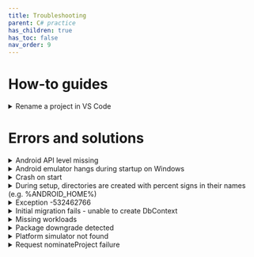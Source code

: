 ```yaml
---
title: Troubleshooting
parent: C# practice
has_children: true
has_toc: false
nav_order: 9
---
```


# How-to guides

<details class="blue-bar">
<summary>
    Rename a project in VS Code
</summary>
<ol>
    <li>Close VS Code (Optional, but recommended for critical file changes).</li>
    <li>Rename the Project Folder (File System):
        <ul>
            <li>Navigate to your solution's root directory in your file explorer.</li>
            <li>Rename the folder that contains your project's `.csproj` file.</li>
            <li>Example: `MyMauiApp` to `NewMauiApp`.</li>
        </ul>
    </li>
    <li>Update the Solution File (`.sln`) (Text Editor):
        <ul>
            <li>Open your `.sln` file (e.g., `MySolution.sln`) in a text editor (like Notepad++, VS Code itself, etc.).
            <li>Find the line that references your project and update the path to reflect the new folder name and 
            project name. e.g:
                <p>Before: `Project("{9A19103F-16F7-4668-BE54-9A1E7A4F7556}") = "MyMauiApp", "MyMauiApp\MyMauiApp.csproj", "{YOUR-PROJECT-GUID}"`</p>
                <p>After: `Project("{9A19103F-16F7-4668-BE54-9A1E7A4F7556}") = "NewMauiApp", "NewMauiApp\NewMauiApp.csproj", "{YOUR-PROJECT-GUID}"`</p>
            </li>
        </ul>
    </li>
    <li>Save and close the `.sln` file.</li>
    <li>Rename the `.csproj` file (File System):
        <ul>
            <li>Inside the newly renamed project folder, rename the .csproj file to your new project name.
                <p>Example: MyMauiApp.csproj to NewMauiApp.csproj.</p>
            </li>
        </ul>
    </li>

    <li>Run the Project</li>
</ol>
</details>

# Errors and solutions

<details class="blue-bar">
<summary>
    Android API level missing
</summary>
<p>If you see an error like the following, some Android dependencies are missing.</p>
<div class="callout codeblock">
<pre class="red">/.../Microsoft.Android.Sdk.Darwin/34.0.113/tools/Xamarin.Android.Tooling.targets(100,5): error XA5207: Could not find android.jar for 
API level 34. This means the Android SDK platform for API level 34 is not installed; it was expected to be in
`/PATH_TO_SDK/platforms/android-34/android.jar`.</pre>
</div>
<p>Install the missing dependencies by executing the following commands in a terminal window. Make sure that you are in the project directory. You also need to use the correct path for your Android SDK. The path you need is shown in the error message.</p>
<div class="callout codeblock">
<pre>export AcceptAndroidSDKLicenses=true
dotnet build -t:InstallAndroidDependencies -f net8.0-android "-p:AndroidSdkDirectory=/PATH_TO_SDK"</pre>
</div>
</details>

<details class="blue-bar">
<summary>
    Android emulator hangs during startup on Windows
</summary>
<p>
The emulator runs an Android image as a virtual machine. This needs to be enabled in the 
<a href="https://www.ninjaone.com/blog/enable-hyper-v-on-windows/" target="_blank">Windows BIOS</a>. 
</p>
</details>

<details class="blue-bar">
<summary>
    Crash on start
</summary>
<p>If your application was previously working but starts to crash on starting up, it may be because some package versions have changed. Try removing all of the object and binary files and recompiling. Right-click on the project in the <strong>Solution Explorer</strong> and click <em>Clean</em></p>
</details>

<details class="blue-bar">
<summary>
    During setup, directories are created with percent signs in their names (e.g. %ANDROID_HOME%)
</summary>
<p>
This happens when you use the Windows PowerShell when running a terminal. Use the basic
CMD command window instead. You can configure your VSCode
<a href="https://code.visualstudio.com/docs/terminal/profiles" target="_blank">profile</a>
 to use CMD by default
</p>
</details>

<details class="blue-bar">
<summary>Exception -532462766</summary>
<p>When trying to start the Android emulator, this exception is reported accompanied by the additional messages below.</p>
<div class="callout codeblock">
<pre>C:\Users\133423866\MAUI>sdkmanager --install "system-images;android-34;google_apis;x86_64"
Warning: Errors during XML parse:
Warning: Additionally, the fallback loader failed to parse the XML.
Warning: Errors during XML parse:
Warning: Additionally, the fallback loader failed to parse the XML.
[=======================================] 100% Computing updates...</pre>
</div>
<p>The reason for this error is unknown, but it can be ignored - it should not affect the emulator.</p>
</details>

<details class="blue-bar">
<summary>Initial migration fails - unable to create DbContext</summary>
<p>The following error message appears when trying to create the initial migration:</p>
<div class="callout codeblock">
<pre>Unable to create a 'DbContext' of type 'NotesDbContext'. The exception 'Method 
'get_LockReleaseBehavior' in type 
'Microsoft.EntityFrameworkCore.SqlServer.Migrations.Internal.SqlServerHistoryRepository' 
from assembly 'Microsoft.EntityFrameworkCore.SqlServer, Version=8.0.7.0, Culture=neutral, 
PublicKeyToken=adb9793829ddae60' does not have an implementation.' was thrown while attempting 
to create an instance. For the different patterns supported at design time, see 
https://go.microsoft.com/fwlink/?linkid=851728</pre>
</div>
<p>Check the <code>Notes.Migrations</code> <code>.csproj</code> file. remove any reference to EntityFramework version 9.*.</p>
<p>For example, if you see the following <code>ItemGroup</code>, delete the whole thing and try the initial migration again:</p>
<div class="callout codeblock">
<pre>&lt;ItemGroup&gt;
&lt;PackageReference Include="Microsoft.EntityFrameworkCore.Design" Version="9.0.2"&gt;
  &lt;IncludeAssets&gt;runtime; build; native; contentfiles; analyzers; buildtransitive&lt;/IncludeAssets&gt;
  &lt;PrivateAssets&gt;all&lt;/PrivateAssets&gt;
&lt;/PackageReference&gt;
&lt;/ItemGroup&gt;</pre>
</div>
</details>

<details class="blue-bar">
<summary>
    Missing workloads
</summary>
<p>After certain updates, the .NET workloads associated with a project need to be reinstalled. When this happens, you will see an error like the following:</p>
<div class="callout codeblock">
<pre>  Determining projects to restore...
/.../Microsoft.NET.Sdk/targets/Microsoft.NET.Sdk.ImportWorkloads.targets(38,5): error NETSDK1147: To build this
project, the following workloads must be installed: wasi-experimental [/.../Notes/Notes.csproj::TargetFramework=net8.0-android]
/.../Microsoft.NET.Sdk/targets/Microsoft.NET.Sdk.ImportWorkloads.targets(38,5): error NETSDK1147: To install these workloads, 
run the following command: dotnet workload restore [/.../Notes/Notes.csproj::TargetFramework=net8.0-android]</pre>
</div>
<p>The command shown in the error message may not work if the restoration requires elevated privileges. On Mac or Linux, use the following command at a terminal prompt ensuring that you are in the project directory:</p>
<div class="callout codeblock">
<pre>sudo dotnet workload restore</pre>
</div>
<p>On Windows, start a command shell with administrator privilege, change into the project directory and execute the command:</p>
<div class="callout codeblock">
<pre>dotnet workload restore</pre>
</div>
</details>

<details class="blue-bar">
<summary>Package downgrade detected</summary>
<p>If you see an error like the following, it means that there is a conflict between different NuGet packages and you need to upgrade one or more of them to their latest version.</p>
<div class="callout codeblock">
<pre> Determining projects to restore...
  All projects are up-to-date for restore.
  Determining projects to restore...
/.../Notes/Notes.csproj : error NU1605: Warning As Error: Detected package downgrade: 
Microsoft.EntityFrameworkCore from 8.0.7 to 8.0.6. Reference the package directly from 
the project to select a different version.  [/.../Notes.sln]</pre>
</div>
<p>Look in the <code>Notes.sln</code> file to find the package that the error message refers to. Then, right-click on the project in the <strong>Solution Explorer</strong> and reinstall that package choosing the required version when prompted. This will update the references in the project file.</p>
</details>

<details class="blue-bar">
<summary>Platform simulator not found</summary>
<p>If you see an error like the following when building your code, your project file includes the iOS platform, but you do not have a simulator installed. </p>
<div class="callout codeblock">
<pre class="red">/.../Notes/obj/Debug/net8.0-ios/iossimulator-arm64/actool/cloned-assets/Assets.xcassets : actool error : The operation 
couldn’t be completed. Failed to locate any simulator runtime matching options: { [/.../Notes/Notes.csproj::TargetFramework=net8.0-ios]</pre>
</div>
<p>The simplest solution is to remove the reference to iOS from the project file. Locate the <code>TargetFrameworks</code> entry near the start of the file and remove iOS as a target. The example below shows the line before and after the change.</p>
<div class="callout codeblock">
<pre>&lt;!-- BEFORE -->
&lt;TargetFrameworks>net8.0-android;net8.0-ios;net8.0-maccatalyst</TargetFrameworks>
&lt;!-- AFTER -->
&lt;TargetFrameworks>net8.0-android;net8.0-maccatalyst</TargetFrameworks></pre>
</div>
<p>If you prefer to install a simulator so that you can keep the iOS target, please refer to the <a href="https://learn.microsoft.com/en-us/dotnet/maui/ios/cli?view=net-maui-8.0" target="_blank">Microsoft documentation.</a></p>
</details>

<details class="blue-bar">
<summary>Request nominateProject failure</summary>
<p>When starting VSCode, you may see the error below from time to time. It seems to arise when the host computer is busy and results from a race condition between different startup processes.</p>
<div class="callout codeblock">
<pre>LimitedFunctionality
StreamJsonRpc.RemoteInvocationException: Request nominateProject failed with message: Cannot read properties of undefined (reading 'size')</pre>
</div>
<p>The best solution seems to be to restart your computer to kill any unnecessary processes.</p>
</details>

